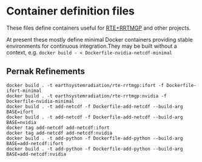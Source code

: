 # Container definition files

These files define containers useful for [RTE+RRTMGP](https://github.com/earth-system-radiation/rte-rrtmgp) and other projects.

At present these mostly define minimal Docker containers providing stable environments for continuous integration.They may be
 built without a context, e.g.
 ```docker build - < Dockerfile-nvidia-netcdf-minimal```

## Pernak Refinements

```
docker build . -t earthsystemradiation/rte-rrtmgp:ifort -f Dockerfile-ifort-minimal
docker build . -t earthsystemradiation/rte-rrtmgp:nvidia -f Dockerfile-nvidia-minimal
docker build . -t add-netcdf -f Dockerfile-add-netcdf --build-arg BASE=ifort
docker build . -t add-netcdf -f Dockerfile-add-netcdf --build-arg BASE=nvidia
docker tag add-netcdf add-netcdf:ifort
docker tag add-netcdf add-netcdf:nvidia
docker build . -t add-python -f Dockerfile-add-python --build-arg BASE=add-netcdf:ifort
docker build . -t add-python -f Dockerfile-add-python --build-arg BASE=add-netcdf:nvidia
```
